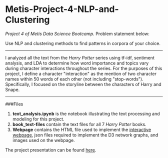 # Metis-Project-4-NLP-and-Clustering

*Project 4 of Metis Data Science Bootcamp.* Problem statement below: 

Use NLP and clustering methods to find patterns in corpora of your choice. 
___
I analyzed all the text from the *Harry Potter* series using tf-idf, sentiment analysis, and LDA to determine how word importance and topics vary during character interactions throughout the series. For the purposes of this project, I define a character "interaction" as the mention of two character names within 50 words of each other (not including "stop-words"). Specifically, I focused on the storyline between the characters of Harry and Snape.
___

###Files

1) **text_analysis.ipynb** is the notebook illustrating the text processing and modeling for this project.  
2) **book_text-files** contain the text files for all 7 *Harry Potter* books.  
3) **Webpage** contains the HTML file used to implement the [interactive webpage](https://rawgit.com/jmfradkin/Metis-Project-4-NLP-and-Clustering/master/webpage/interactive_page.html), json files required to implement the D3 network graphs, and images used on the webpage.

The project presentation can be found [here](https://docs.google.com/presentation/d/1w3FLgShgEeYs4Pfsh3eGMbKdATi4X3oFDjbwe81jY8E/edit#slide=id.p4).